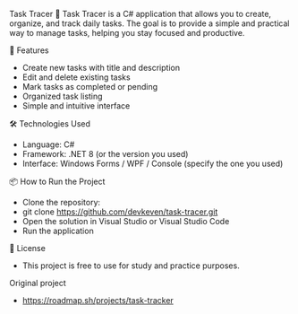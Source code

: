 Task Tracer 📝
Task Tracer is a C# application that allows you to create, organize, and track daily tasks.
The goal is to provide a simple and practical way to manage tasks, helping you stay focused and productive.

🚀 Features
* Create new tasks with title and description
* Edit and delete existing tasks
* Mark tasks as completed or pending
* Organized task listing
* Simple and intuitive interface

🛠️ Technologies Used
* Language: C#
* Framework: .NET 8 (or the version you used)
* Interface: Windows Forms / WPF / Console (specify the one you used)

📦 How to Run the Project
* Clone the repository:
* git clone https://github.com/devkeven/task-tracer.git
* Open the solution in Visual Studio or Visual Studio Code
* Run the application

📄 License
* This project is free to use for study and practice purposes.

Original project
* https://roadmap.sh/projects/task-tracker
